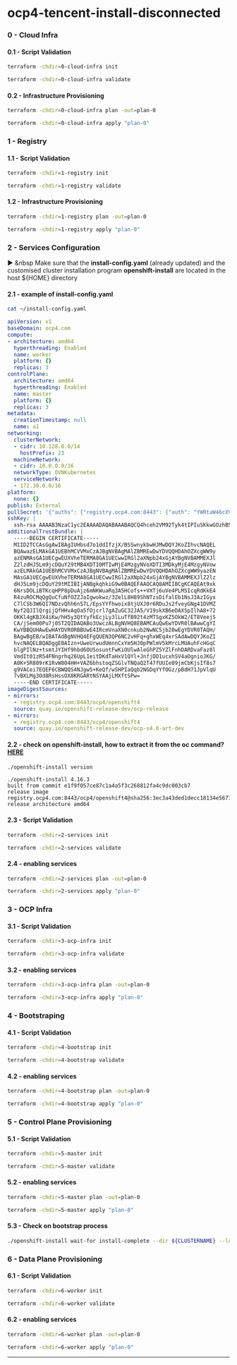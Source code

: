 # ocp4-tencent-install-disconnected

### 0 - Cloud Infra

#### 0.1 - Script Validation
```bash
terraform -chdir=0-cloud-infra init
```
```bash
terraform -chdir=0-cloud-infra validate
```
#### 0.2 - Infrastructure Provisioning
```bash
terraform -chdir=0-cloud-infra plan -out=plan-0
```
```bash
terraform -chdir=0-cloud-infra apply "plan-0"
```

### 1 - Registry

#### 1.1 - Script Validation
```bash
terraform -chdir=1-registry init
```
```bash
terraform -chdir=1-registry validate
```
#### 1.2 - Infrastructure Provisioning
```bash
terraform -chdir=1-registry plan -out=plan-0
```
```bash
terraform -chdir=1-registry apply "plan-0"
```

### 2 - Services Configuration

▶️  &nbsp Make sure that the __install-config.yaml__ (already updated) and the customised cluster installation program __openshift-install__ are located in the host ${HOME} directory

#### 2.1 - example of __install-config.yaml__
```bash
cat ~/install-config.yaml
```

```yaml
apiVersion: v1
baseDomain: ocp4.com
compute:
- architecture: amd64
  hyperthreading: Enabled
  name: worker
  platform: {}
  replicas: 3
controlPlane:
  architecture: amd64
  hyperthreading: Enabled
  name: master
  platform: {}
  replicas: 3
metadata:
  creationTimestamp: null
  name: a1
networking:
  clusterNetwork:
  - cidr: 10.128.0.0/14
    hostPrefix: 23
  machineNetwork:
  - cidr: 10.0.0.0/16
  networkType: OVNKubernetes
  serviceNetwork:
  - 172.30.0.0/16
platform:
  none: {}
publish: External
pullSecret: '{"auths": {"registry.ocp4.com:8443": {"auth": "YWRtaW46cXVheVBhc3MxMjM="}}}'
sshKey: |
  ssh-rsa AAAAB3NzaC1yc2EAAAADAQABAAABAQCQ4hceh2VM92Tyk4tIPIuSKkwGOzhB5KGCxg71o4BJEmVnwIYvoqKrE9wMjpWVV4cpaafGnu2dWvIcqdH318iFhn19DIc/NnUVMNgu47X3gdDDcBHLk4cMroVqtK0sQ49tt1vwQmhK/iri0hXAsgcKuZlIi2QoVjocIR837i5vC+NEDdiG+sh/olYbiGJDuepGRq8D4nK37FsuDQ9LdNfIOoe6hvf5iKLCRXRnHgXMmuOtS68eyJ6ZMg7wXDy2851s7zKajmW5rT37VKM5v0iz/VqTR/QPYuhFXPINxQwyCA9wy0bEJbwoQJLi5ZQdUY3MMgZ+5BIu/oDzlqHleljF
additionalTrustBundle: |
  -----BEGIN CERTIFICATE-----
  MIID2TCCAsGgAwIBAgIUHbsd7o1ddIfzjX/BSSwnykbwHJMwDQYJKoZIhvcNAQEL
  BQAwazELMAkGA1UEBhMCVVMxCzAJBgNVBAgMAlZBMREwDwYDVQQHDAhOZXcgWW9y
  azENMAsGA1UECgwEUXVheTERMA8GA1UECwwIRGl2aXNpb24xGjAYBgNVBAMMEXJl
  Z2lzdHJ5Lm9jcDQuY29tMB4XDTI0MTIwMjE4MzgyNVoXDTI3MDkyMjE4MzgyNVow
  azELMAkGA1UEBhMCVVMxCzAJBgNVBAgMAlZBMREwDwYDVQQHDAhOZXcgWW9yazEN
  MAsGA1UECgwEUXVheTERMA8GA1UECwwIRGl2aXNpb24xGjAYBgNVBAMMEXJlZ2lz
  dHJ5Lm9jcDQuY29tMIIBIjANBgkqhkiG9w0BAQEFAAOCAQ8AMIIBCgKCAQEAt9xk
  6NrsDOLiBTKcqHPP8pDuAjz6mNKWuaRq3A5HCofs++VXTj6uVe4PLM5IcqRdKkE4
  R4zuROCMqQgQuCfuNfOZZJaIgwokwz/3ZelL8H89ShNTzsDifalEb1NsJ3AzIGyx
  C7lCSb3W6QI7NDzvQhh6n57L/EpsYYfhwoix8tjUXJ0r6RDuJs2fveyGNg41DVMZ
  Nyf2QJIlQrgijQfHHvAqOa5fOjcrl7gAZuGC32JA5/V19skXB6eDAXSpIlhA8+72
  OKKl4gKBJX4iKw/hH5y3QtYyfkEcjLy3lLuTfB92t4zMTSgxKZ5OkW2/ET8VeejS
  CA/jSem00Pu7j0ST2QIDAQABo3UwczALBgNVHQ8EBAMCAuQwEwYDVR0lBAwwCgYI
  KwYBBQUHAwEwHAYDVR0RBBUwE4IRcmVnaXN0cnkub2NwNC5jb20wEgYDVR0TAQH/
  BAgwBgEB/wIBATAdBgNVHQ4EFgQUEN3QP6NC2vHFq+ghxWEq4xrSAdAwDQYJKoZI
  hvcNAQELBQADggEBAIzn+UweUrwudUmnnCxYm5HJ0pPWlmV5kMrcLMUAuhFcHGqC
  blgPIlNz+tsmtJYIHf9hbd6OUSosuntFwKiOUlwAleGhPZ5YZlFnhDARDvaFaz0l
  VmdIt01zR54FNngrhq26UpL1eitDKdTaHxV1QYl+JnfjDD1ucxhSV4aOgnioJKG/
  A0K+5R809rK1RvW804HH+VAZ6bhstoqZSGlvTNQaQ2T47fUUIe09jmCbKjsIf8s7
  g9VACei7EQEF6CBWQQS4NJgw5+KeQf/wSHPIaQqb2NGDqYYfOGz/pBdH71JpVlqU
  7vBXLMg3Od8RsHssOX8KRGARtNSYAAjLMXftSPw=
  -----END CERTIFICATE-----
imageDigestSources:
- mirrors:
  - registry.ocp4.com:8443/ocp4/openshift4
  source: quay.io/openshift-release-dev/ocp-release
- mirrors:
  - registry.ocp4.com:8443/ocp4/openshift4
  source: quay.io/openshift-release-dev/ocp-v4.0-art-dev
```

#### 2.2 - check on __openshift-install__, how to extract it from the oc command? [HERE](https://gitlab.com/rcardona/ocp4-tasks/-/blob/main/cluster-registry/mirror-registry-commons.md?ref_type=heads#generate-customized-openshift-install-binary-specifically-for-the-mirrored-registry) 
```bash
./openshift-install version
```
```text
./openshift-install 4.16.3
built from commit e1f9f057ce87c1a4a5f3c268812fa4c9dc003cb7
release image registry.ocp4.com:8443/ocp4/openshift4@sha256:3ec3a43ded1decc18134e5677f56037d8929f4442930f5d1156e7a77cdf1b9b3
release architecture amd64
```

#### 2.3 - Script Validation
```bash
terraform -chdir=2-services init
```
```bash
terraform -chdir=2-services validate
```

#### 2.4 - enabling services
```bash
terraform -chdir=2-services plan -out=plan-0
```
```bash
terraform -chdir=2-services apply "plan-0"
```
 
### 3 - OCP Infra

#### 3.1 - Script Validation
```bash
terraform -chdir=3-ocp-infra init
```
```bash
terraform -chdir=3-ocp-infra validate
```

#### 3.2 - enabling services
```bash
terraform -chdir=3-ocp-infra plan -out=plan-0
```
```bash
terraform -chdir=3-ocp-infra apply "plan-0"
```

### 4 - Bootstraping

#### 4.1 - Script Validation
```bash
terraform -chdir=4-bootstrap init
```
```bash
terraform -chdir=4-bootstrap validate
```

#### 4.2 - enabling services
```bash
terraform -chdir=4-bootstrap plan -out=plan-0
```
```bash
terraform -chdir=4-bootstrap apply "plan-0"
```

### 5 - Control Plane Provisioning

#### 5.1 - Script Validation
```bash
terraform -chdir=5-master init
```
```bash
terraform -chdir=5-master validate
```

#### 5.2 - enabling services
```bash
terraform -chdir=5-master plan -out=plan-0
```
```bash
terraform -chdir=5-master apply "plan-0"
```

#### 5.3 - Check on bootstrap process
```bash
./openshift-install wait-for install-complete --dir ${CLUSTERNAME} --log-level debug
```

### 6 - Data Plane Provisioning

#### 6.1 - Script Validation
```bash
terraform -chdir=6-worker init
```
```bash
terraform -chdir=6-worker validate
```

#### 6.2 - enabling services
```bash
terraform -chdir=6-worker plan -out=plan-0
```
```bash
terraform -chdir=6-worker apply "plan-0"
```
----